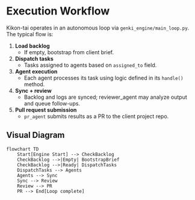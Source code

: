 # Execution Workflow

Kikon-tai operates in an autonomous loop via `genki_engine/main_loop.py`. The typical flow is:

1. **Load backlog**
   - If empty, bootstrap from client brief.
2. **Dispatch tasks**
   - Tasks assigned to agents based on `assigned_to` field.
3. **Agent execution**
   - Each agent processes its task using logic defined in its `handle()` method.
4. **Sync + review**
   - Backlog and logs are synced; reviewer_agent may analyze output and queue follow-ups.
5. **Pull request submission**
   - `pr_agent` submits results as a PR to the client project repo.

## Visual Diagram

```mermaid
flowchart TD
    Start[Engine Start] --> CheckBacklog
    CheckBacklog -->|Empty| BootstrapBrief
    CheckBacklog -->|Ready| DispatchTasks
    DispatchTasks --> Agents
    Agents --> Sync
    Sync --> Review
    Review --> PR
    PR --> End[Loop complete]
```